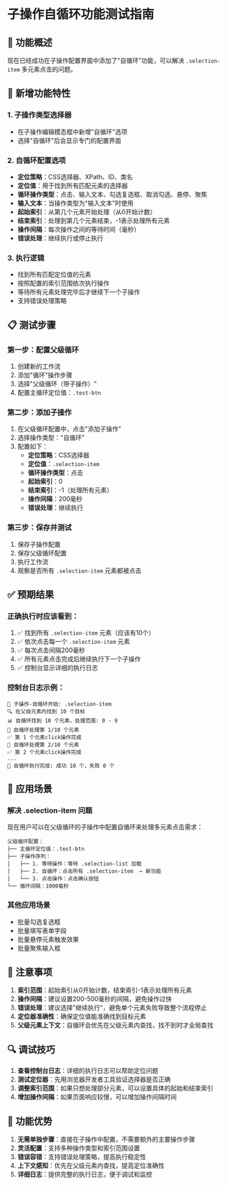 # 子操作自循环功能测试指南

## 🎯 功能概述

现在已经成功在子操作配置界面中添加了"自循环"功能，可以解决 `.selection-item` 多元素点击的问题。

## 🔧 新增功能特性

### 1. 子操作类型选择器
- 在子操作编辑模态框中新增"自循环"选项
- 选择"自循环"后会显示专门的配置界面

### 2. 自循环配置选项
- **定位策略**：CSS选择器、XPath、ID、类名
- **定位值**：用于找到所有匹配元素的选择器
- **循环操作类型**：点击、输入文本、勾选复选框、取消勾选、悬停、聚焦
- **输入文本**：当操作类型为"输入文本"时使用
- **起始索引**：从第几个元素开始处理（从0开始计数）
- **结束索引**：处理到第几个元素结束，-1表示处理所有元素
- **操作间隔**：每次操作之间的等待时间（毫秒）
- **错误处理**：继续执行或停止执行

### 3. 执行逻辑
- 找到所有匹配定位值的元素
- 按照配置的索引范围依次执行操作
- 等待所有元素处理完毕后才继续下一个子操作
- 支持错误处理策略

## 📋 测试步骤

### 第一步：配置父级循环
1. 创建新的工作流
2. 添加"循环"操作步骤
3. 选择"父级循环（带子操作）"
4. 配置主循环定位值：`.test-btn`

### 第二步：添加子操作
1. 在父级循环配置中，点击"添加子操作"
2. 选择操作类型："自循环"
3. 配置如下：
   - **定位策略**：CSS选择器
   - **定位值**：`.selection-item`
   - **循环操作类型**：点击
   - **起始索引**：0
   - **结束索引**：-1（处理所有元素）
   - **操作间隔**：200毫秒
   - **错误处理**：继续执行

### 第三步：保存并测试
1. 保存子操作配置
2. 保存父级循环配置
3. 执行工作流
4. 观察是否所有 `.selection-item` 元素都被点击

## ✅ 预期结果

### 正确执行时应该看到：
1. ✅ 找到所有 `.selection-item` 元素（应该有10个）
2. ✅ 依次点击每一个 `.selection-item` 元素
3. ✅ 每次点击间隔200毫秒
4. ✅ 所有元素点击完成后继续执行下一个子操作
5. ✅ 控制台显示详细的执行日志

### 控制台日志示例：
```
🔁 子操作-自循环开始: .selection-item
🔍 在父级元素内找到 10 个目标
📊 自循环找到 10 个元素，处理范围: 0 - 9
🎯 自循环处理第 1/10 个元素
✅ 第 1 个元素click操作完成
🎯 自循环处理第 2/10 个元素
✅ 第 2 个元素click操作完成
...
🎉 自循环执行完成: 成功 10 个，失败 0 个
```

## 🔄 应用场景

### 解决 .selection-item 问题
现在用户可以在父级循环的子操作中配置自循环来处理多元素点击需求：

```
父级循环配置：
├── 主循环定位值：.test-btn
├── 子操作序列：
│   ├── 1. 等待操作：等待 .selection-list 加载
│   ├── 2. 自循环：点击所有 .selection-item  ← 新功能
│   └── 3. 点击操作：点击确认按钮
└── 循环间隔：1000毫秒
```

### 其他应用场景
- 批量勾选复选框
- 批量填写表单字段
- 批量悬停元素触发效果
- 批量聚焦输入框

## 🚨 注意事项

1. **索引范围**：起始索引从0开始计数，结束索引-1表示处理所有元素
2. **操作间隔**：建议设置200-500毫秒的间隔，避免操作过快
3. **错误处理**：建议选择"继续执行"，避免单个元素失败导致整个流程停止
4. **定位器准确性**：确保定位值能准确找到目标元素
5. **父级元素上下文**：自循环会优先在父级元素内查找，找不到时才全局查找

## 🔍 调试技巧

1. **查看控制台日志**：详细的执行日志可以帮助定位问题
2. **测试定位器**：先用浏览器开发者工具验证选择器是否正确
3. **调整索引范围**：如果只想处理部分元素，可以设置具体的起始和结束索引
4. **增加操作间隔**：如果页面响应较慢，可以增加操作间隔时间

## 🎉 功能优势

1. **无需单独步骤**：直接在子操作中配置，不需要额外的主要操作步骤
2. **灵活配置**：支持多种操作类型和索引范围设置
3. **错误容错**：支持错误处理策略，提高执行稳定性
4. **上下文感知**：优先在父级元素内查找，提高定位准确性
5. **详细日志**：提供完整的执行日志，便于调试和监控
